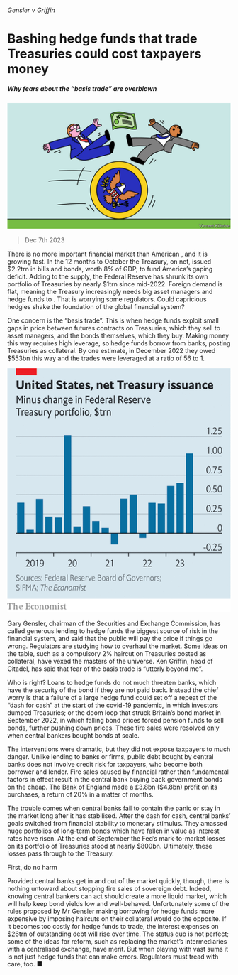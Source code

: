 ###### Gensler v Griffin

# Bashing hedge funds that trade Treasuries could cost taxpayers money 

##### Why fears about the “basis trade” are overblown 

![image](images/20231209_LDD003.jpg) 

> Dec 7th 2023 

There is no more important financial market than American , and it is growing fast. In the 12 months to October the Treasury, on net, issued $2.2trn in bills and bonds, worth 8% of GDP, to fund America’s gaping deficit. Adding to the supply, the Federal Reserve has shrunk its own portfolio of Treasuries by nearly $1trn since mid-2022. Foreign demand is flat, meaning the Treasury increasingly needs big asset managers and hedge funds to . That is worrying some regulators. Could capricious hedgies shake the foundation of the global financial system? 

One concern is the “basis trade”. This is when hedge funds exploit small gaps in price between futures contracts on Treasuries, which they sell to asset managers, and the bonds themselves, which they buy. Making money this way requires high leverage, so hedge funds borrow from banks, posting Treasuries as collateral. By one estimate, in December 2022 they owed $553bn this way and the trades were leveraged at a ratio of 56 to 1.

![image](images/20231209_LDC667.png) 


Gary Gensler, chairman of the Securities and Exchange Commission, has called generous lending to hedge funds the biggest source of risk in the financial system, and said that the public will pay the price if things go wrong. Regulators are studying how to overhaul the market. Some ideas on the table, such as a compulsory 2% haircut on Treasuries posted as collateral, have vexed the masters of the universe. Ken Griffin, head of Citadel, has said that fear of the basis trade is “utterly beyond me”. 

Who is right? Loans to hedge funds do not much threaten banks, which have the security of the bond if they are not paid back. Instead the chief worry is that a failure of a large hedge fund could set off a repeat of the “dash for cash” at the start of the covid-19 pandemic, in which investors dumped Treasuries; or the doom loop that struck Britain’s bond market in September 2022, in which falling bond prices forced pension funds to sell bonds, further pushing down prices. These fire sales were resolved only when central bankers bought bonds at scale. 

The interventions were dramatic, but they did not expose taxpayers to much danger. Unlike lending to banks or firms, public debt bought by central banks does not involve credit risk for taxpayers, who become both borrower and lender. Fire sales caused by financial rather than fundamental factors in effect result in the central bank buying back government bonds on the cheap. The Bank of England made a £3.8bn ($4.8bn) profit on its purchases, a return of 20% in a matter of months.

The trouble comes when central banks fail to contain the panic or stay in the market long after it has stabilised. After the dash for cash, central banks’ goals switched from financial stability to monetary stimulus. They amassed huge portfolios of long-term bonds which have fallen in value as interest rates have risen. At the end of September the Fed’s mark-to-market losses on its portfolio of Treasuries stood at nearly $800bn. Ultimately, these losses pass through to the Treasury. 

First, do no harm

Provided central banks get in and out of the market quickly, though, there is nothing untoward about stopping fire sales of sovereign debt. Indeed, knowing central bankers can act should create a more liquid market, which will help keep bond yields low and well-behaved. Unfortunately some of the rules proposed by Mr Gensler making borrowing for hedge funds more expensive by imposing haircuts on their collateral would do the opposite. If it becomes too costly for hedge funds to trade, the interest expenses on $26trn of outstanding debt will rise over time. The status quo is not perfect; some of the ideas for reform, such as replacing the market’s intermediaries with a centralised exchange, have merit. But when playing with vast sums it is not just hedge funds that can make errors. Regulators must tread with care, too. ■

